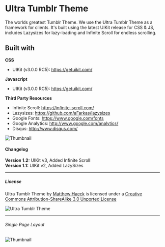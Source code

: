 # Ultra Tumblr Theme #

The worlds greatest Tumblr Theme. We use the Ultra Tumblr Theme as a framework for clients. It's built using the latest UIKit release for CSS & JS, includes Lazysizes for lazy-loading and Infinite Scroll for endless scrolling.

## Built with ##

**CSS**

* UIKit (v3.0.0 RC5): https://getuikit.com/


**Javascript**  

* UIKit (v3.0.0 RC5): https://getuikit.com/


**Third Party Resources**

* Infinite Scroll: https://infinite-scroll.com/
* Lazysizes: https://github.com/aFarkas/lazysizes
* Google Fonts: https://www.google.com/fonts
* Google Analytics: http://www.google.com/analytics/
* Disqus: http://www.disqus.com/


![Thumbnail](http://haeck.s3.amazonaws.com/ultra/ultra-tumblr-theme-haeck-design.png)


#### Changelog ####

**Version 1.2:** UIKit v3, Added Infinite Scroll  
**Version 1.1:** UIKit v2, Added LazySizes

---

##### License #####

<span xmlns:dct="http://purl.org/dc/terms/" href="http://purl.org/dc/dcmitype/StillImage" property="dct:title" rel="dct:type">Ultra Tumblr Theme</span> by [Matthew Haeck](https://haeckdesign.com/freebies) is licensed under a [Creative Commons Attribution-ShareAlike 3.0 Unported License](https://creativecommons.org/licenses/by-sa/3.0/deed.en_US)

![Ultra Tumblr Theme](https://licensebuttons.net/l/by-sa/3.0/80x15.png)

---

###### Single Page Layout ######

![Thumbnail](http://haeck.s3.amazonaws.com/ultra/ultra-tumblr-theme-haeck-design-post.png)

